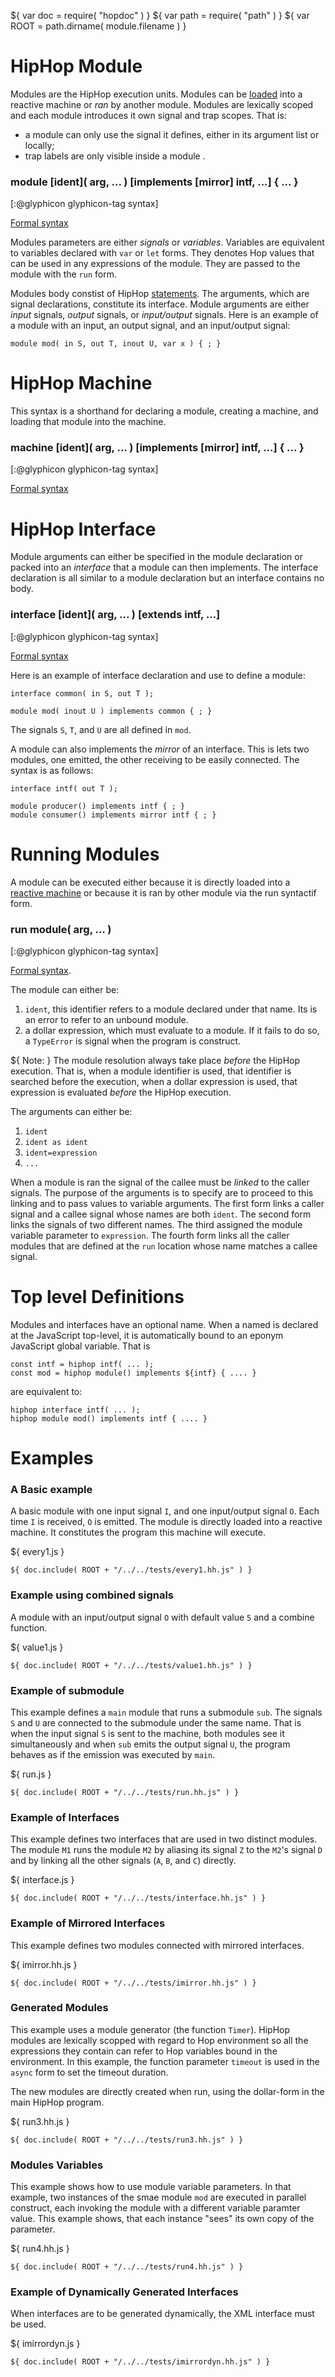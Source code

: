 ${ var doc = require( "hopdoc" ) }
${ var path = require( "path" ) }
${ var ROOT = path.dirname( module.filename ) }

HipHop Module
=============

Modules are the HipHop execution units. Modules can be
[loaded](./api.html) into a reactive machine or _ran_ by another
module. Modules are lexically scoped and each module introduces it own
signal and trap scopes. That is:

  * a module can only use the signal
 it defines, either in its argument list or locally;
  * trap labels are only visible inside a module .

### module [ident]( arg, ... ) [implements [mirror] intf, ...] { ... } ###
[:@glyphicon glyphicon-tag syntax]

[Formal syntax](./syntax.html#HHModule)

Modules parameters are either _signals_ or _variables_. Variables 
are equivalent to variables declared with `var` or `let` forms. They
denotes Hop values that can be used in any expressions of the module.
They are passed to the module with the `run` form.
  
Modules body constist of HipHop
[statements](./syntax.html#HHStatement). The arguments, which are
signal declarations, constitute its interface. Module arguments are
either _input_ signals, _output_ signals, or _input/output_
signals. Here is an example of a module with an input, an output
signal, and an input/output signal:

```hiphop
module mod( in S, out T, inout U, var x ) { ; }
```


HipHop Machine
==============

This syntax is a shorthand for declaring a module, creating a machine, and
loading that module into the machine.

### machine [ident]( arg, ... ) [implements [mirror] intf, ...] { ... } ###
[:@glyphicon glyphicon-tag syntax]

[Formal syntax](./syntax.html#HHMachine)


HipHop Interface
================

Module arguments can either be specified in the module declaration
or packed into an _interface_ that a module can then implements. 
The interface declaration is all similar to a module declaration but an
interface contains no body.

### interface [ident]( arg, ... ) [extends intf, ...] ###
[:@glyphicon glyphicon-tag syntax]

[Formal syntax](./syntax.html#HHInterface)

Here is an example of interface declaration and use to define a module:

```hiphop
interface common( in S, out T );

module mod( inout U ) implements common { ; }
```

The signals `S`, `T`, and `U` are all defined in `mod`.

A module can also implements the _mirror_ of an interface. This is lets two
modules, one emitted, the other receiving to be easily connected. The syntax
is as follows:

```hiphop
interface intf( out T );

module producer() implements intf { ; }
module consumer() implements mirror intf { ; }
```

Running Modules
===============

A module can be executed either because it is directly loaded into a
[reactive machine](./api.html) or because it is ran by other module
via the run syntactif form.

### run module( arg, ... ) ###
[:@glyphicon glyphicon-tag syntax]

[Formal syntax](./syntax#HHRun). 

The module can either be:

  1. `ident`, this identifier refers to a module declared under that name.
 Its is an error to refer to an unbound module.
  2. a dollar expression, which must evaluate to a module. If it fails to do
 so, a `TypeError` is signal when the program is construct.
 
${ <span class="label label-warning">Note:</span> } The module resolution
always take place *before* the HipHop execution. That is, when a 
module identifier is used, that identifier is searched before the execution,
when a dollar expression is used, that expression is evaluated *before* the
HipHop execution.


The arguments can either be:

  1. `ident`
  2. `ident as ident`
  3. `ident=expression`
  4. `...`

When a module is ran the signal of the callee must be _linked_ to the
caller signals. The purpose of the arguments is to specify are to
proceed to this linking and to pass values to variable arguments. The
first form links a caller signal and a callee signal whose names are
both `ident`. The second form links the signals of two different
names. The third assigned the module variable parameter to
`expression`. The fourth form links all the caller modules that are
defined at the `run` location whose name matches a callee signal.


Top level Definitions
=====================

Modules and interfaces have an optional name. When a named is declared
at the JavaScript top-level, it is automatically bound to an eponym
JavaScript global variable. That is


```hiphop
const intf = hiphop intf( ... );
const mod = hiphop module() implements ${intf} { .... }
```

are equivalent to:

```hiphop
hiphop interface intf( ... );
hiphop module mod() implements intf { .... }
```


Examples
========

### A Basic example ###

A basic module with one input signal `I`, and one input/output signal `O`.
Each time `I` is received, `O` is emitted. The module is directly loaded
into a reactive machine. It constitutes the program this machine will
execute.

${ <span class="label label-info">every1.js</span> }

```hiphop
${ doc.include( ROOT + "/../../tests/every1.hh.js" ) }
```

### Example using combined signals ###

A module with an input/output signal `O` with default value `5`
and a combine function.

${ <span class="label label-info">value1.js</span> }

```hiphop
${ doc.include( ROOT + "/../../tests/value1.hh.js" ) }
```

### Example of submodule ###

This example defines a `main` module that runs a submodule `sub`.  The
signals `S` and `U` are connected to the submodule under the same
name. That is when the input signal `S` is sent to the machine, both
modules see it simultaneously and when `sub` emits the output signal
`U`, the program behaves as if the emission was executed by `main`.

${ <span class="label label-info">run.js</span> }

```hiphop
${ doc.include( ROOT + "/../../tests/run.hh.js" ) }
```

### Example of Interfaces ###

This example defines two interfaces that are used in two distinct modules.
The module `M1` runs the module `M2` by aliasing its signal `Z` to the 
`M2`'s signal `D` and by linking all the other signals (`A`, `B`, and `C`)
directly.

${ <span class="label label-info">interface.js</span> }

```hiphop
${ doc.include( ROOT + "/../../tests/interface.hh.js" ) }
```

### Example of Mirrored Interfaces ###

This example defines two modules connected with mirrored interfaces.

${ <span class="label label-info">imirror.hh.js</span> }

```hiphop
${ doc.include( ROOT + "/../../tests/imirror.hh.js" ) }
```

### Generated Modules ###

This example uses a module generator (the function `Timer`). HipHop modules are
lexically scopped with regard to Hop environment so all the expressions they
contain can refer to Hop variables bound in the environment. In this example,
the function parameter `timeout` is used in the `async` form to set the
timeout duration.

The new modules are directly created when run, using the dollar-form
in the main HipHop program. 

${ <span class="label label-info">run3.hh.js</span> }

```hiphop
${ doc.include( ROOT + "/../../tests/run3.hh.js" ) }
```

### Modules Variables ###

This example shows how to use module variable parameters. In that example,
two instances of the smae module `mod` are executed in parallel construct,
each invoking the module with a different variable paramter value. This
example shows, that each instance "sees" its own copy of the parameter.

${ <span class="label label-info">run4.hh.js</span> }

```hiphop
${ doc.include( ROOT + "/../../tests/run4.hh.js" ) }
```


### Example of Dynamically Generated Interfaces ###

When interfaces are to be generated dynamically, the XML interface
must be used.

${ <span class="label label-info">imirrordyn.js</span> }

```hiphop
${ doc.include( ROOT + "/../../tests/imirrordyn.hh.js" ) }
```



